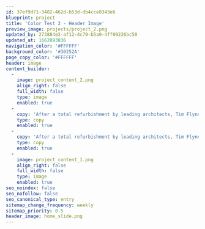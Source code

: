 ```yaml
---
id: 37ef9d71-3482-462d-b53d-db4cce8343e6
blueprint: project
title: 'Color Test 2 - Header Image'
preview_image: projects/project_2.png
updated_by: 273884e2-af12-4c79-b5a0-4ff09226bc50
updated_at: 1662893836
navigation_color: '#FFFFFF'
background_color: '#30252A'
page_copy_color: '#FFFFFF'
header: image
content_builder:
  -
    image: project_content_2.png
    align_right: false
    full_width: false
    type: image
    enabled: true
  -
    copy: 'After a total refurbishment by leading architects, Tim Flynn architects, this 8-storey town house is arguably one of London’s finest residences. British stone was used throughout the house including each step and rise of the 169 step circular staircase. The main bathroom used the very rare Ball Eye Blue creating a sublime and restful space, whilst another had a basin carved from a solid block of Ashburton which was offset by a complementary stone floor and wall panels.'
    type: copy
    enabled: true
  -
    copy: 'After a total refurbishment by leading architects, Tim Flynn architects, this 8-storey town house is arguably one of London’s finest residences. British stone was used throughout the house including each step and rise of the 169 step circular staircase. The main bathroom used the very rare Ball Eye Blue creating a sublime and restful space, whilst another had a basin carved from a solid block of Ashburton which was offset by a complementary stone floor and wall panels.'
    type: copy
    enabled: true
  -
    image: project_content_1.png
    align_right: false
    full_width: false
    type: image
    enabled: true
seo_noindex: false
seo_nofollow: false
seo_canonical_type: entry
sitemap_change_frequency: weekly
sitemap_priority: 0.5
header_image: home_slide.png
---
```

